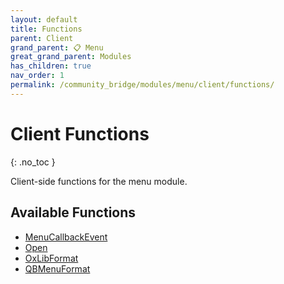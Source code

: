 ```yaml
---
layout: default
title: Functions
parent: Client
grand_parent: 📋 Menu
great_grand_parent: Modules
has_children: true
nav_order: 1
permalink: /community_bridge/modules/menu/client/functions/
---
```


# Client Functions
{: .no_toc }

Client-side functions for the menu module.

## Available Functions

- [MenuCallbackEvent](MenuCallbackEvent)
- [Open](Open)
- [OxLibFormat](OxLibFormat)
- [QBMenuFormat](QBMenuFormat)
